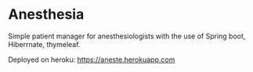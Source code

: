 # Anesthesia

Simple patient manager for anesthesiologists with the use of Spring boot, Hiberrnate, thymeleaf.

Deployed on heroku:
https://aneste.herokuapp.com
